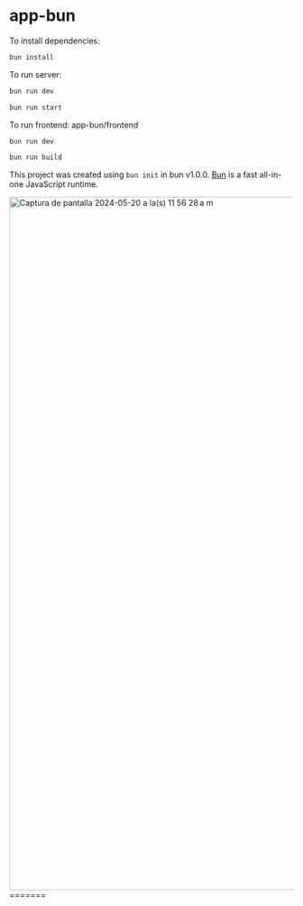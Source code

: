 
# app-bun

To install dependencies:

```bash
bun install
```

To run server:

```bash
bun run dev 
```

```bash
bun run start
```

To run frontend: app-bun/frontend

```bash
bun run dev 
```

```bash
bun run build
```

This project was created using `bun init` in bun v1.0.0. [Bun](https://bun.sh) is a fast all-in-one JavaScript runtime.


<img width="1228" alt="Captura de pantalla 2024-05-20 a la(s) 11 56 28 a m" src="https://github.com/CharlieAL/app-bun/assets/86183205/52a5b168-9cd6-48cd-943d-7db3a0231dbc">
=======


